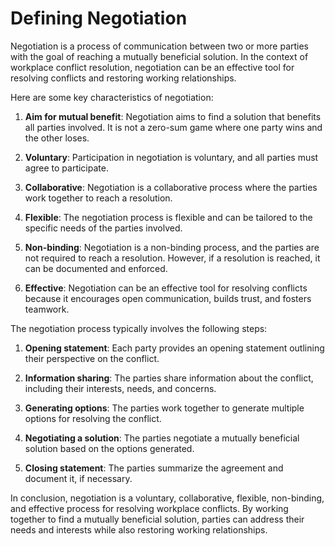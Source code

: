 # Defining Negotiation

Negotiation is a process of communication between two or more parties with the goal of reaching a mutually beneficial solution. In the context of workplace conflict resolution, negotiation can be an effective tool for resolving conflicts and restoring working relationships.

Here are some key characteristics of negotiation:

1. **Aim for mutual benefit**: Negotiation aims to find a solution that benefits all parties involved. It is not a zero-sum game where one party wins and the other loses.

2. **Voluntary**: Participation in negotiation is voluntary, and all parties must agree to participate.

3. **Collaborative**: Negotiation is a collaborative process where the parties work together to reach a resolution.

4. **Flexible**: The negotiation process is flexible and can be tailored to the specific needs of the parties involved.

5. **Non-binding**: Negotiation is a non-binding process, and the parties are not required to reach a resolution. However, if a resolution is reached, it can be documented and enforced.

6. **Effective**: Negotiation can be an effective tool for resolving conflicts because it encourages open communication, builds trust, and fosters teamwork.

The negotiation process typically involves the following steps:

1. **Opening statement**: Each party provides an opening statement outlining their perspective on the conflict.

2. **Information sharing**: The parties share information about the conflict, including their interests, needs, and concerns.

3. **Generating options**: The parties work together to generate multiple options for resolving the conflict.

4. **Negotiating a solution**: The parties negotiate a mutually beneficial solution based on the options generated.

5. **Closing statement**: The parties summarize the agreement and document it, if necessary.

In conclusion, negotiation is a voluntary, collaborative, flexible, non-binding, and effective process for resolving workplace conflicts. By working together to find a mutually beneficial solution, parties can address their needs and interests while also restoring working relationships.
